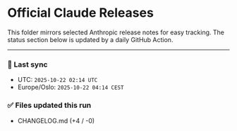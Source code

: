 # Official Claude Releases

This folder mirrors selected Anthropic release notes for easy tracking.
The status section below is updated by a daily GitHub Action.


---

<!-- sync-status:start -->

### 🔄 Last sync
- UTC: `2025-10-22 02:14 UTC`
- Europe/Oslo: `2025-10-22 04:14 CEST`

### ✅ Files updated this run

- CHANGELOG.md (+4 / -0)<!-- sync-status:end -->






























































